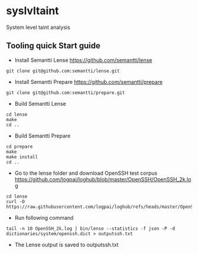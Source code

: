 # syslvltaint

System level taint analysis

## Tooling quick Start guide

* Install Semantti Lense https://github.com/semantti/lense

```console
git clone git@github.com:semantti/lense.git
```

* Install Semantti Prepare https://github.com/semantti/prepare

```console
git clone git@github.com:semantti/prepare.git
```

* Build Semantti Lense

```console
cd lense
make
cd ..
```

* Build Semantti Prepare

```console
cd prepare
make
make install
cd ..
```

* Go to the lense folder and download OpenSSH test corpus https://github.com/logpai/loghub/blob/master/OpenSSH/OpenSSH_2k.log 

```console
cd lense
curl -O https://raw.githubusercontent.com/logpai/loghub/refs/heads/master/OpenSSH/OpenSSH_2k.log
```

* Run following command

```console
tail -n 10 OpenSSH_2k.log | bin/lense --statistics -f json -P -d dictionaries/system/openssh.dict > outputssh.txt
```

* The Lense output is saved to outputssh.txt
